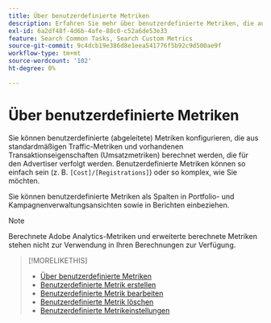 ```yaml
---
title: Über benutzerdefinierte Metriken
description: Erfahren Sie mehr über benutzerdefinierte Metriken, die aus Standardmetriken berechnet werden.
exl-id: 6a2df48f-4d6b-4afe-88c0-c52a6de53e33
feature: Search Common Tasks, Search Custom Metrics
source-git-commit: 9c4dcb19e386d8e1eea541776f5b92c9d500ae9f
workflow-type: tm+mt
source-wordcount: '102'
ht-degree: 0%

---
```


# Über benutzerdefinierte Metriken

Sie können benutzerdefinierte (abgeleitete) Metriken konfigurieren, die aus standardmäßigen Traffic-Metriken und vorhandenen Transaktionseigenschaften (Umsatzmetriken) berechnet werden, die für den Advertiser verfolgt werden. Benutzerdefinierte Metriken können so einfach sein (z. B. `[Cost]/[Registrations]`) oder so komplex, wie Sie möchten.

Sie können benutzerdefinierte Metriken als Spalten in Portfolio- und Kampagnenverwaltungsansichten sowie in Berichten einbeziehen.

>[!NOTE]
>
>Berechnete Adobe Analytics-Metriken und erweiterte berechnete Metriken stehen nicht zur Verwendung in Ihren Berechnungen zur Verfügung.

>[!MORELIKETHIS]
>
>* [Über benutzerdefinierte Metriken](custom-metric-about.md)
>* [Benutzerdefinierte Metrik erstellen](custom-metric-create.md)
>* [Benutzerdefinierte Metrik bearbeiten](custom-metric-edit.md)
>* [Benutzerdefinierte Metrik löschen](custom-metric-delete.md)
>* [Benutzerdefinierte Metrikeinstellungen](custom-metric-settings.md)
